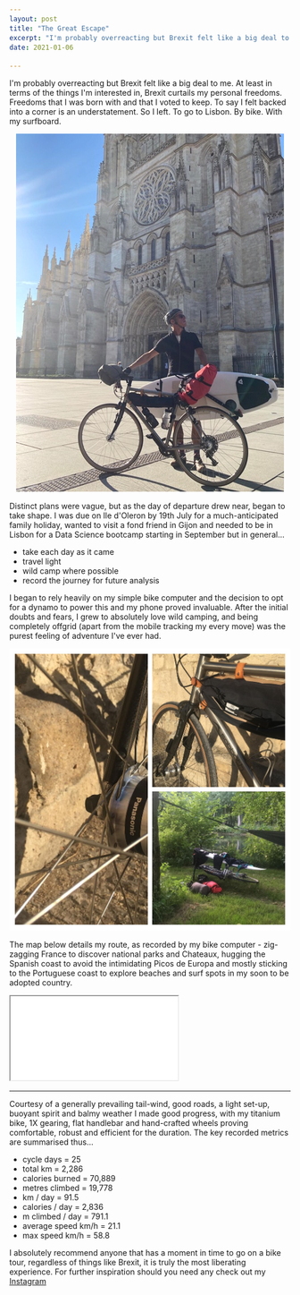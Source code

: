 ```yaml
---
layout: post
title: "The Great Escape"
excerpt: "I'm probably overreacting but Brexit felt like a big deal to me..."
date: 2021-01-06

---
```


I'm probably overreacting but Brexit felt like a big deal to me. At least in terms of the things I'm interested in, Brexit curtails my personal freedoms. Freedoms that I was born with and that I voted to keep. To say I felt backed into a corner is an understatement. So I left. To go to Lisbon. By bike. With my surfboard.

<p align='center'>
  <img src='/assets/bordeaux.jpg'/>
</p>

Distinct plans were vague, but as the day of departure drew near, began to take shape. I was due on Ile d'Oleron by 19th July for a much-anticipated family holiday, wanted to visit a fond friend in Gijon and needed to be in Lisbon for a Data Science bootcamp starting in September but in general...

  * take each day as it came
  * travel light
  * wild camp where possible
  * record the journey for future analysis

I began to rely heavily on my simple bike computer and the decision to opt for a dynamo to power this and my phone proved invaluable. After the initial doubts and fears, I grew to absolutely love wild camping, and being completely offgrid (apart from the mobile tracking my every move) was the purest feeling of adventure I've ever had.

![](/assets/dynamo-COLLAGE.jpg)

The map below details my route, as recorded by my bike computer - zig-zagging France to discover national parks and Chateaux, hugging the Spanish coast to avoid the intimidating Picos de Europa and mostly sticking to the Portuguese coast to explore beaches and surf spots in my soon to be adopted country.

<div class="iframe-holder">
    <iframe src="/assets/osm.html" loading="lazy"></iframe>
</div>

---

Courtesy of a generally prevailing tail-wind, good roads, a light set-up, buoyant spirit and balmy weather I made good progress, with my titanium bike, 1X gearing, flat handlebar and hand-crafted wheels proving comfortable, robust and efficient for the duration. The key recorded metrics are summarised thus...

  * cycle days = 25
  * total km = 2,286
  * calories burned = 70,889
  * metres climbed = 19,778
  * km / day = 91.5
  * calories / day = 2,836
  * m climbed / day = 791.1
  * average speed km/h = 21.1
  * max speed km/h = 58.8

I absolutely recommend anyone that has a moment in time to go on a bike tour, regardless of things like Brexit, it is truly the most liberating experience. For further inspiration should you need any check out my [Instagram](https://www.instagram.com/data_scapes/)